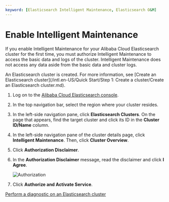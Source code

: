 ```yaml
---
keyword: [Elasticsearch Intelligent Maintenance, Elasticsearch O&M]
---
```


# Enable Intelligent Maintenance

If you enable Intelligent Maintenance for your Alibaba Cloud Elasticsearch cluster for the first time, you must authorize Intelligent Maintenance to access the basic data and logs of the cluster. Intelligent Maintenance does not access any data aside from the basic data and cluster logs.

An Elasticsearch cluster is created. For more information, see [Create an Elasticsearch cluster](/intl.en-US/Quick Start/Step 1: Create a cluster/Create an Elasticsearch cluster.md).

1.  Log on to the [Alibaba Cloud Elasticsearch console](https://elasticsearch.console.aliyun.com/#/home).

2.  In the top navigation bar, select the region where your cluster resides.

3.  In the left-side navigation pane, click **Elasticsearch Clusters**. On the page that appears, find the target cluster and click its ID in the **Cluster ID/Name** column.

4.  In the left-side navigation pane of the cluster details page, click **Intelligent Maintenance**. Then, click **Cluster Overview**.

5.  Click **Authorization Disclaimer**.

6.  In the **Authorization Disclaimer** message, read the disclaimer and click **I Agree**.

    ![Authorization](https://static-aliyun-doc.oss-cn-hangzhou.aliyuncs.com/assets/img/en-US/2700021061/p97146.png)

7.  Click **Authorize and Activate Service**.


[Perform a diagnostic on an Elasticsearch cluster]()

